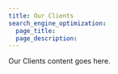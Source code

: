 ```yaml
---
title: Our Clients
search_engine_optimization:
  page_title:
  page_description:
---
```


Our Clients content goes here.

&nbsp;